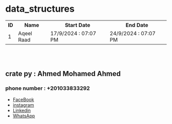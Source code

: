 # data_structures
<table>
  <tr>
    <th>ID</th>
    <th>Name</th>
    <th>Start Date</th>
    <th>End Date</th>
  </tr>
  <tr>
    <td>1</td>
    <td>Aqeel Raad</td>
    <td>17/9/2024 : 07:07 PM</td>
    <td>24/9/2024 : 07:07 PM</td>
  </tr>
</table>
<br>
<br>
<h2>crate py : Ahmed Mohamed Ahmed</h2>
<h3>phone number : +201033833292</h3>
<ul>
  <li>
    <a href="https://www.facebook.com/profile.php?id=100081493688072" >FaceBook</a>
  </li>
  <li>
    <a href="" >instagram</a>
  </li>
  <li>
    <a href="" >Linkedin</a>
  </li>
  <li>
    <a href="https://wa.me/201033833292" >WhatsApp</a>
  </li>
</ul>
